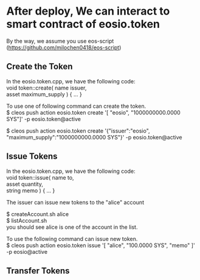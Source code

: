 # After deploy, We can interact to smart contract of eosio.token

By the way, we assume you use eos-script (https://github.com/milochen0418/eos-script)

## Create the Token
In the eosio.token.cpp, we have the following code:  
void token::create( name   issuer,  
                    asset  maximum_supply ) { ... }  
  
To use one of following command can create the token.    
$ cleos push action eosio.token create '[ "eosio", "1000000000.0000 SYS"]' -p eosio.token@active  
  
$ cleos push action eosio.token create '{"issuer":"eosio", "maximum_supply":"1000000000.0000 SYS"}' -p eosio.token@active  

## Issue Tokens 
In the eosio.token.cpp, we have the following code:  
void token::issue( name to,   
                   asset quantity,   
                   string memo ) { ... }  
  
The issuer can issue new tokens to the "alice" account   
  
$ createAccount.sh alice  
$ listAccount.sh  
you should see alice is one of the account in the list.  
   
To use the following command can issue new token.  
$ cleos push action eosio.token issue '[ "alice", "100.0000 SYS", "memo" ]' -p eosio@active

## Transfer Tokens

